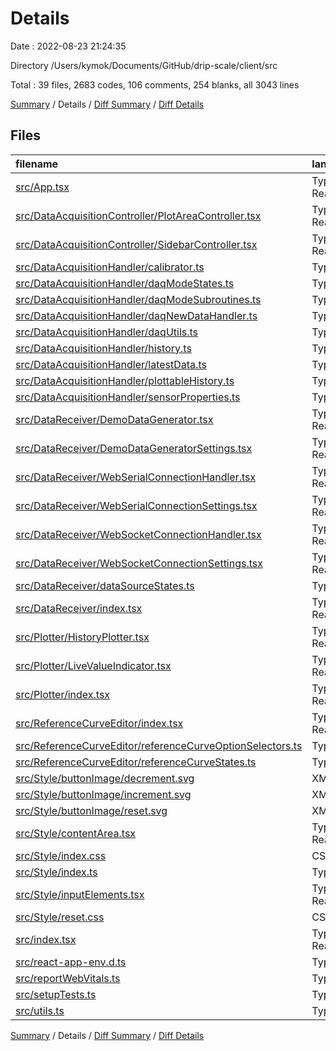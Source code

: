 # Details

Date : 2022-08-23 21:24:35

Directory /Users/kymok/Documents/GitHub/drip-scale/client/src

Total : 39 files,  2683 codes, 106 comments, 254 blanks, all 3043 lines

[Summary](results.md) / Details / [Diff Summary](diff.md) / [Diff Details](diff-details.md)

## Files
| filename | language | code | comment | blank | total |
| :--- | :--- | ---: | ---: | ---: | ---: |
| [src/App.tsx](/src/App.tsx) | TypeScript React | 24 | 0 | 3 | 27 |
| [src/DataAcquisitionController/PlotAreaController.tsx](/src/DataAcquisitionController/PlotAreaController.tsx) | TypeScript React | 46 | 0 | 6 | 52 |
| [src/DataAcquisitionController/SidebarController.tsx](/src/DataAcquisitionController/SidebarController.tsx) | TypeScript React | 51 | 0 | 4 | 55 |
| [src/DataAcquisitionHandler/calibrator.ts](/src/DataAcquisitionHandler/calibrator.ts) | TypeScript | 38 | 0 | 4 | 42 |
| [src/DataAcquisitionHandler/daqModeStates.ts](/src/DataAcquisitionHandler/daqModeStates.ts) | TypeScript | 89 | 4 | 16 | 109 |
| [src/DataAcquisitionHandler/daqModeSubroutines.ts](/src/DataAcquisitionHandler/daqModeSubroutines.ts) | TypeScript | 74 | 2 | 6 | 82 |
| [src/DataAcquisitionHandler/daqNewDataHandler.ts](/src/DataAcquisitionHandler/daqNewDataHandler.ts) | TypeScript | 116 | 10 | 18 | 144 |
| [src/DataAcquisitionHandler/daqUtils.ts](/src/DataAcquisitionHandler/daqUtils.ts) | TypeScript | 27 | 2 | 3 | 32 |
| [src/DataAcquisitionHandler/history.ts](/src/DataAcquisitionHandler/history.ts) | TypeScript | 41 | 0 | 7 | 48 |
| [src/DataAcquisitionHandler/latestData.ts](/src/DataAcquisitionHandler/latestData.ts) | TypeScript | 35 | 0 | 5 | 40 |
| [src/DataAcquisitionHandler/plottableHistory.ts](/src/DataAcquisitionHandler/plottableHistory.ts) | TypeScript | 53 | 0 | 3 | 56 |
| [src/DataAcquisitionHandler/sensorProperties.ts](/src/DataAcquisitionHandler/sensorProperties.ts) | TypeScript | 47 | 0 | 4 | 51 |
| [src/DataReceiver/DemoDataGenerator.tsx](/src/DataReceiver/DemoDataGenerator.tsx) | TypeScript React | 79 | 4 | 8 | 91 |
| [src/DataReceiver/DemoDataGeneratorSettings.tsx](/src/DataReceiver/DemoDataGeneratorSettings.tsx) | TypeScript React | 45 | 3 | 4 | 52 |
| [src/DataReceiver/WebSerialConnectionHandler.tsx](/src/DataReceiver/WebSerialConnectionHandler.tsx) | TypeScript React | 118 | 4 | 12 | 134 |
| [src/DataReceiver/WebSerialConnectionSettings.tsx](/src/DataReceiver/WebSerialConnectionSettings.tsx) | TypeScript React | 84 | 2 | 5 | 91 |
| [src/DataReceiver/WebSocketConnectionHandler.tsx](/src/DataReceiver/WebSocketConnectionHandler.tsx) | TypeScript React | 59 | 1 | 6 | 66 |
| [src/DataReceiver/WebSocketConnectionSettings.tsx](/src/DataReceiver/WebSocketConnectionSettings.tsx) | TypeScript React | 29 | 1 | 2 | 32 |
| [src/DataReceiver/dataSourceStates.ts](/src/DataReceiver/dataSourceStates.ts) | TypeScript | 66 | 1 | 9 | 76 |
| [src/DataReceiver/index.tsx](/src/DataReceiver/index.tsx) | TypeScript React | 56 | 3 | 4 | 63 |
| [src/Plotter/HistoryPlotter.tsx](/src/Plotter/HistoryPlotter.tsx) | TypeScript React | 281 | 14 | 24 | 319 |
| [src/Plotter/LiveValueIndicator.tsx](/src/Plotter/LiveValueIndicator.tsx) | TypeScript React | 32 | 0 | 4 | 36 |
| [src/Plotter/index.tsx](/src/Plotter/index.tsx) | TypeScript React | 107 | 3 | 11 | 121 |
| [src/ReferenceCurveEditor/index.tsx](/src/ReferenceCurveEditor/index.tsx) | TypeScript React | 137 | 7 | 14 | 158 |
| [src/ReferenceCurveEditor/referenceCurveOptionSelectors.ts](/src/ReferenceCurveEditor/referenceCurveOptionSelectors.ts) | TypeScript | 109 | 3 | 7 | 119 |
| [src/ReferenceCurveEditor/referenceCurveStates.ts](/src/ReferenceCurveEditor/referenceCurveStates.ts) | TypeScript | 273 | 3 | 22 | 298 |
| [src/Style/buttonImage/decrement.svg](/src/Style/buttonImage/decrement.svg) | XML | 1 | 0 | 0 | 1 |
| [src/Style/buttonImage/increment.svg](/src/Style/buttonImage/increment.svg) | XML | 1 | 0 | 0 | 1 |
| [src/Style/buttonImage/reset.svg](/src/Style/buttonImage/reset.svg) | XML | 1 | 0 | 0 | 1 |
| [src/Style/contentArea.tsx](/src/Style/contentArea.tsx) | TypeScript React | 98 | 0 | 4 | 102 |
| [src/Style/index.css](/src/Style/index.css) | CSS | 15 | 0 | 2 | 17 |
| [src/Style/index.ts](/src/Style/index.ts) | TypeScript | 18 | 0 | 4 | 22 |
| [src/Style/inputElements.tsx](/src/Style/inputElements.tsx) | TypeScript React | 325 | 8 | 8 | 341 |
| [src/Style/reset.css](/src/Style/reset.css) | CSS | 47 | 23 | 14 | 84 |
| [src/index.tsx](/src/index.tsx) | TypeScript React | 15 | 3 | 3 | 21 |
| [src/react-app-env.d.ts](/src/react-app-env.d.ts) | TypeScript | 0 | 1 | 1 | 2 |
| [src/reportWebVitals.ts](/src/reportWebVitals.ts) | TypeScript | 13 | 0 | 3 | 16 |
| [src/setupTests.ts](/src/setupTests.ts) | TypeScript | 1 | 4 | 1 | 6 |
| [src/utils.ts](/src/utils.ts) | TypeScript | 32 | 0 | 3 | 35 |

[Summary](results.md) / Details / [Diff Summary](diff.md) / [Diff Details](diff-details.md)